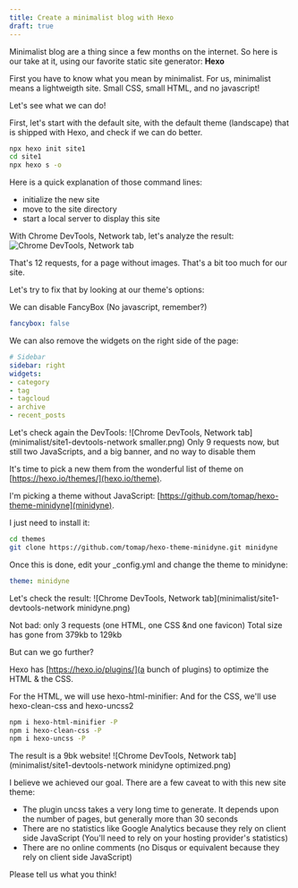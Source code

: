```yaml
---
title: Create a minimalist blog with Hexo
draft: true
---
```


Minimalist blog are a thing since a few months on the internet. So here is our take at it, using our favorite static site generator: **Hexo**

First you have to know what you mean by minimalist. For us, minimalist means a lightweigth site. Small CSS, small HTML, and no javascript!

Let's see what we can do!

First, let's start with the default site, with the default theme (landscape) that is shipped with Hexo, and check if we can do better.

```bash
npx hexo init site1
cd site1
npx hexo s -o
```

Here is a quick explanation of those command lines:
* initialize the new site
* move to the site directory
* start a local server to display this site

With Chrome DevTools, Network tab, let's analyze the result:
![Chrome DevTools, Network tab](minimalist/site1-devtools-network.png)

That's 12 requests, for a page without images. That's a bit too much for our site.

Let's try to fix that by looking at our theme's options:

We can disable FancyBox (No javascript, remember?)
```yml
fancybox: false
```

We can also remove the widgets on the right side of the page:

```yml
# Sidebar
sidebar: right
widgets:
- category
- tag
- tagcloud
- archive
- recent_posts
```

Let's check again the DevTools:
![Chrome DevTools, Network tab](minimalist/site1-devtools-network smaller.png)
Only 9 requests now, but still two JavaScripts, and a big banner, and no way to disable them

It's time to pick a new them from the wonderful list of theme on [https://hexo.io/themes/](hexo.io/theme).

I'm picking a theme without JavaScript: [https://github.com/tomap/hexo-theme-minidyne](minidyne). 

I just need to install it:

```bash
cd themes
git clone https://github.com/tomap/hexo-theme-minidyne.git minidyne
```

Once this is done, edit your _config.yml and change the theme to minidyne:

```yml
theme: minidyne
```

Let's check the result:
![Chrome DevTools, Network tab](minimalist/site1-devtools-network minidyne.png)

Not bad: only 3 requests (one HTML, one CSS &nd one favicon)
Total size has gone from 379kb to 129kb

But can we go further?

Hexo has [https://hexo.io/plugins/](a bunch of plugins) to optimize the HTML & the CSS. 

For the HTML, we will use hexo-html-minifier:
And for the CSS, we'll use hexo-clean-css and hexo-uncss2

```bash
npm i hexo-html-minifier -P
npm i hexo-clean-css -P
npm i hexo-uncss -P
```

The result is a 9bk website!
![Chrome DevTools, Network tab](minimalist/site1-devtools-network minidyne optimized.png)

I believe we achieved our goal. There are a few caveat to with this new site theme:
* The plugin uncss takes a very long time to generate. It depends upon the number of pages, but generally more than 30 seconds
* There are no statistics like Google Analytics because they rely on client side JavaScript (You'll need to rely on your hosting provider's statistics)
* There are no online comments (no Disqus or equivalent because they rely on client side JavaScript)

Please tell us what you think!